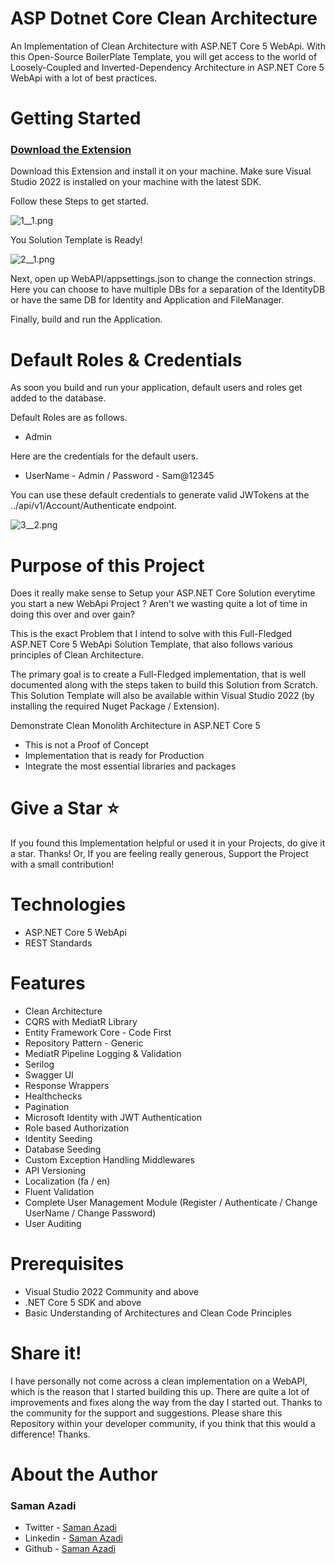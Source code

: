 # ASP Dotnet Core Clean Architecture

An Implementation of Clean Architecture with ASP.NET Core 5 WebApi. With this Open-Source BoilerPlate Template, you will get access to the world of Loosely-Coupled and Inverted-Dependency Architecture in ASP.NET Core 5 WebApi with a lot of best practices.

# Getting Started

### [Download the Extension]([https://github.com/samanazadi1996/Sam.CleanArchitecture](https://marketplace.visualstudio.com/items?itemName=SamanAzadi1996.ASPDotnetCoreCleanArchitecture))

Download this Extension and install it on your machine. Make sure Visual Studio 2022 is installed on your machine with the latest SDK.

Follow these Steps to get started.

![1__1.png](https://samanazadi1996.gallerycdn.vsassets.io/extensions/samanazadi1996/aspdotnetcorecleanarchitecture/1.2/1693387066158/1__1.png)

You Solution Template is Ready!

![2__1.png](https://samanazadi1996.gallerycdn.vsassets.io/extensions/samanazadi1996/aspdotnetcorecleanarchitecture/1.2/1693387066158/2__1.png)

Next, open up WebAPI/appsettings.json to change the connection strings. Here you can choose to have multiple DBs for a separation of the IdentityDB or have the same DB for Identity and Application and FileManager.

Finally, build and run the Application.

# Default Roles & Credentials

As soon you build and run your application, default users and roles get added to the database.

Default Roles are as follows.
- Admin

Here are the credentials for the default users.
- UserName - Admin / Password - Sam@12345


You can use these default credentials to generate valid JWTokens at the ../api/v1/Account/Authenticate endpoint.

![3__2.png](https://samanazadi1996.gallerycdn.vsassets.io/extensions/samanazadi1996/aspdotnetcorecleanarchitecture/1.2/1693387066158/3__2.png)

# Purpose of this Project
Does it really make sense to Setup your ASP.NET Core Solution everytime you start a new WebApi Project ? Aren't we wasting quite a lot of time in doing this over and over gain?

This is the exact Problem that I intend to solve with this Full-Fledged ASP.NET Core 5 WebApi Solution Template, that also follows various principles of Clean Architecture.

The primary goal is to create a Full-Fledged implementation, that is well documented along with the steps taken to build this Solution from Scratch. This Solution Template will also be available within Visual Studio 2022 (by installing the required Nuget Package / Extension).

Demonstrate Clean Monolith Architecture in ASP.NET Core 5
- This is not a Proof of Concept
- Implementation that is ready for Production
- Integrate the most essential libraries and packages

# Give a Star ⭐️

If you found this Implementation helpful or used it in your Projects, do give it a star. Thanks! Or, If you are feeling really generous, Support the Project with a small contribution!

# Technologies

- ASP.NET Core 5 WebApi
- REST Standards

# Features

- Clean Architecture
- CQRS with MediatR Library
- Entity Framework Core - Code First
- Repository Pattern - Generic
- MediatR Pipeline Logging & Validation
- Serilog
- Swagger UI
- Response Wrappers
- Healthchecks
- Pagination
- Microsoft Identity with JWT Authentication
- Role based Authorization
- Identity Seeding
- Database Seeding
- Custom Exception Handling Middlewares
- API Versioning
- Localization (fa / en)
- Fluent Validation
- Complete User Management Module (Register / Authenticate / Change UserName / Change Password)
- User Auditing

# Prerequisites

- Visual Studio 2022 Community and above
- .NET Core 5 SDK and above
- Basic Understanding of Architectures and Clean Code Principles

# Share it!

I have personally not come across a clean implementation on a WebAPI, which is the reason that I started building this up. There are quite a lot of improvements and fixes along the way from the day I started out. Thanks to the community for the support and suggestions. Please share this Repository within your developer community, if you think that this would a difference! Thanks.

# About the Author

### Saman Azadi
- Twitter - [Saman Azadi](https://twitter.com/intent/follow?screen_name=saman_azadi_)
- Linkedin - [Saman Azadi](https://www.linkedin.com/in/saman-azadi/)
- Github - [Saman Azadi](https://github.com/samanazadi1996)
